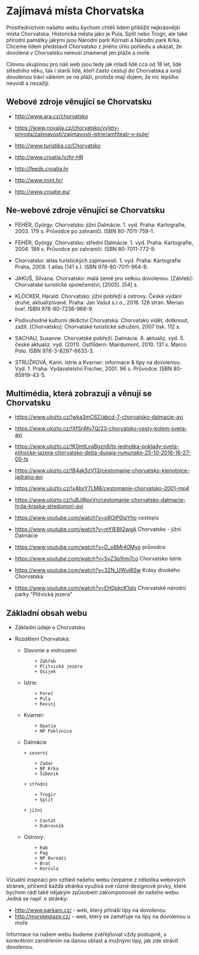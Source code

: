 # Zajímavá místa Chorvatska


Prostřednictvím našeho webu bychom chtěli lidem přiblížit nejkrásnější místa Chorvatska. Historická města jako je Pula, Split nebo Trogir, ale také přírodní památky jakými jsou Národní park Kornati a Národní park Krka. 
Chceme lidem představit Chorvatsko z jiného úhlu pohledu a ukázat, že dovolená v Chorvatsku nemusí znamenat jen pláže a moře.

Cílovou skupinou pro náš web jsou tedy jak mladí lidé cca od 18 let, lidé středního věku, tak  i starší lidé, kteří často cestují do Chorvatska a svoji dovolenou tráví válením se na pláži, protože mají dojem, že nic lepšího neuvidí a nezažijí.


## Webové zdroje věnující se Chorvatsku

+ <http://www.ara.cz/chorvatsko>

+ <https://www.novalja.cz/chorvatsko/vylety-priroda/zajimavosti/zajimavosti-istrie/amfiteatr-v-pule/>

+ <http://www.turistika.cz/Chorvatsko>

+ <http://www.croatia.hr/hr-HR>

+ <http://feeds.croatia.hr>

+ <http://www.mint.hr/>

+ <http://www.croatie.eu/>


## Ne-webové zdroje věnující se Chorvatsku

+ FEHÉR, György. Chorvatsko: jižní Dalmácie. 1. vyd. Praha: Kartografie, 2003. 179 s. Průvodce po zahraničí. ISBN 80-7011-759-1.

+ FEHÉR, György. Chorvatsko: střední Dalmácie. 1. vyd. Praha: Kartografie, 2004. 189 s. Průvodce po zahraničí. ISBN 80-7011-772-9.

+ Chorvatsko: atlas turistických zajímavostí. 1. vyd. Praha: Kartografie Praha, 2008. 1 atlas (141 s.). ISBN 978-80-7011-964-8.

+ JAKUŠ, Silvana. Chorvatsko: malá země pro velkou dovolenou. [Záhřeb]: Chorvatské 	turistické společenství, [2005]. [54] s.

+ KLÖCKER, Harald. Chorvatsko: jižní pobřeží a ostrovy. České vydání druhé, aktualizované. Praha: Jan Vašut s.r.o., 2016. 128 stran. Merian live!. ISBN 978-80-7236-966-9.

+ Podivuhodné kulturní dědictví Chorvatska: Chorvatsko vidět, dotknout, zažít. [Chorvatsko]: Chorvatské turistické sdružení, 2007 tisk. 112 s.

+ SACHAU, Susanne. Chorvatské pobřeží. Dalmácie. 8. aktualiz. vyd. 5. české aktualiz. vyd. (2011). Ostfildern: Mairdumont, 2010. 131 s. Marco Polo. ISBN 978-3-8297-6633-3.

+ STRUŽKOVÁ, Karin. Istrie a Kvarner: informace & tipy na dovolenou. Vyd. 1. Praha: Vydavatelství Fischer, 2001. 96 s. Průvodce. ISBN 80-85919-43-5.


## Multimédia, která zobrazují a věnují se Chorvatsku

+ <https://www.ulozto.cz/!wka3mC6Z/abcd-7-chorvatsko-dalmacie-avi>

+ <https://www.ulozto.cz/!XfSnMv7Q/23-chorvatsko-cesty-kolem-sveta-avi>

+ <https://www.ulozto.cz/!K0mtLvqBgzn9/ts-jednotka-poklady-sveta-plitvicke-jazera-chorvatsko-delta-dunaja-rumunsko-25-10-2016-16-27-00-ts>

+ <https://www.ulozto.cz/!B4ak5zV13/cestomanie-chorvatsko-klenotnice-jadranu-avi>

+ <https://www.ulozto.cz/!x4bxY7LMB/cestomanie-chorvatsko-2001-mp4>

+ <https://www.ulozto.cz/!uBJiRpxVn/cestomanie-chorvatsko-dalmacie-hrda-kraska-stredomori-avi>

+ <https://www.youtube.com/watch?v=o6OiP0lqYho> cestopis

+ <https://www.youtube.com/watch?v=mYIE8ll2wgA> Chorvatsko - jižní Dalmácie

+ <https://www.youtube.com/watch?v=D_p8Mr40Myo> průvodce

+ <https://www.youtube.com/watch?v=5vZ3p1hm7co> Chorvatsko Istrie

+ <https://www.youtube.com/watch?v=32N_UWui8Sw> Krásy divokého Chorvatska

+ <https://www.youtube.com/watch?v=EH0pkcK1qIs> Chorvatské národní parky "Plitvická jezera" 


## Základní obsah webu 

+ Základní údaje o Chorvatsku

+ Rozdělení Chorvatska:

  + Slavonie a vnitrozemí:

			+ Záhřeb
			+ Plitvická jezera
			+ Osijek

  + Istrie:

			+ Poreč
			+ Pula
			+ Rovinj

  + Kvarner:

			+ Opatia
			+ NP Paklinica

  + Dalmácie

  		+ severní

			+ Zadar
			+ NP Krka
			+ Šibenik

		+ střední

			+ Trogir
			+ Split

		+ jižní

			+ Cavtat 
			+ Dubrovník

  + Ostrovy:

			+ Rab
			+ Pag
			+ NP Kornati
			+ Brač
			+ Korčula

Vizuální inspiraci pro vzhled našeho webu čerpáme z několika webových stránek, přičemž každá stránka využívá své různé designové prvky, které bychom rádi také nějakým způsobem zakomponovali do našeho webu. Jedná se např. o stránky: 
+ <http://www.parkam.cz/> - web, který přináší tipy na dovolenou 
+ <http://morskeplaze.cz/> – web, který se zaměřuje na tipy na dovolenou u moře

Informace na našem webu budeme zveřejňovat vždy postupně, s konkrétním zaměřením na danou oblast a možnými tipy, jak zde strávit dovolenou.

<script>
   (function(i,s,o,g,r,a,m){i['GoogleAnalyticsObject']=r;i[r]=i[r]||function(){
   (i[r].q=i[r].q||[]).push(arguments)},i[r].l=1*new Date();a=s.createElement(o),
   m=s.getElementsByTagName(o)[0];a.async=1;a.src=g;m.parentNode.insertBefore(a,m)
   })(window,document,'script','https://www.google-analytics.com/analytics.js','ga');
 
   ga('create', 'UA-98738947-1', 'auto');
   ga('send', 'pageview');
 
 </script>
